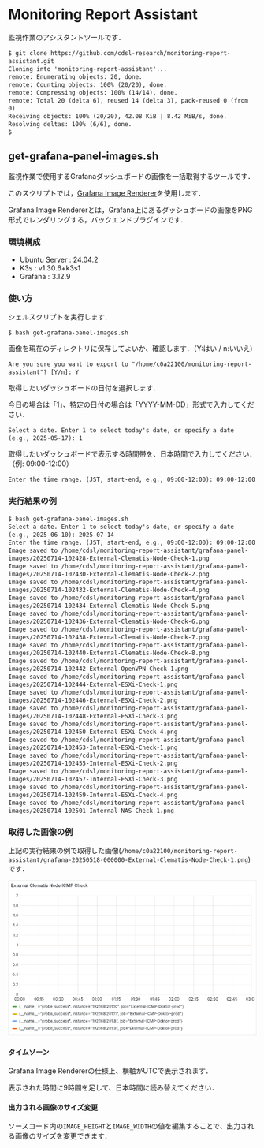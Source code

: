 # Monitoring Report Assistant

監視作業のアシスタントツールです．
```
$ git clone https://github.com/cdsl-research/monitoring-report-assistant.git
Cloning into 'monitoring-report-assistant'...
remote: Enumerating objects: 20, done.
remote: Counting objects: 100% (20/20), done.
remote: Compressing objects: 100% (14/14), done.
remote: Total 20 (delta 6), reused 14 (delta 3), pack-reused 0 (from 0)
Receiving objects: 100% (20/20), 42.08 KiB | 8.42 MiB/s, done.
Resolving deltas: 100% (6/6), done.
$
```

## get-grafana-panel-images.sh

監視作業で使用するGrafanaダッシュボードの画像を一括取得するツールです．

このスクリプトでは，[Grafana Image Renderer](https://grafana.com/grafana/plugins/grafana-image-renderer/)を使用します．

Grafana Image Rendererとは，Grafana上にあるダッシュボードの画像をPNG形式でレンダリングする，バックエンドプラグインです．


### 環境構成
- Ubuntu Server : 24.04.2
- K3s : v1.30.6+k3s1
- Grafana : 3.12.9

### 使い方

シェルスクリプトを実行します．
```
$ bash get-grafana-panel-images.sh
```

画像を現在のディレクトリに保存してよいか、確認します．（Y:はい / n:いいえ)
```
Are you sure you want to export to "/home/c0a22100/monitoring-report-assistant"? [Y/n]: Y
```

取得したいダッシュボードの日付を選択します．

今日の場合は「1」、特定の日付の場合は「YYYY-MM-DD」形式で入力してください．

```
Select a date. Enter 1 to select today's date, or specify a date (e.g., 2025-05-17): 1
```
取得したいダッシュボードで表示する時間帯を、日本時間で入力してください．（例: 09:00-12:00）
```
Enter the time range. (JST, start-end, e.g., 09:00-12:00): 09:00-12:00
```

### 実行結果の例
```
$ bash get-grafana-panel-images.sh 
Select a date. Enter 1 to select today's date, or specify a date (e.g., 2025-06-10): 2025-07-14
Enter the time range. (JST, start-end, e.g., 09:00-12:00): 09:00-12:00
Image saved to /home/cdsl/monitoring-report-assistant/grafana-panel-images/20250714-102428-External-Clematis-Node-Check-1.png
Image saved to /home/cdsl/monitoring-report-assistant/grafana-panel-images/20250714-102430-External-Clematis-Node-Check-2.png
Image saved to /home/cdsl/monitoring-report-assistant/grafana-panel-images/20250714-102432-External-Clematis-Node-Check-4.png
Image saved to /home/cdsl/monitoring-report-assistant/grafana-panel-images/20250714-102434-External-Clematis-Node-Check-5.png
Image saved to /home/cdsl/monitoring-report-assistant/grafana-panel-images/20250714-102436-External-Clematis-Node-Check-6.png
Image saved to /home/cdsl/monitoring-report-assistant/grafana-panel-images/20250714-102438-External-Clematis-Node-Check-7.png
Image saved to /home/cdsl/monitoring-report-assistant/grafana-panel-images/20250714-102440-External-Clematis-Node-Check-8.png
Image saved to /home/cdsl/monitoring-report-assistant/grafana-panel-images/20250714-102442-External-OpenVPN-Check-1.png
Image saved to /home/cdsl/monitoring-report-assistant/grafana-panel-images/20250714-102444-External-ESXi-Check-1.png
Image saved to /home/cdsl/monitoring-report-assistant/grafana-panel-images/20250714-102446-External-ESXi-Check-2.png
Image saved to /home/cdsl/monitoring-report-assistant/grafana-panel-images/20250714-102448-External-ESXi-Check-3.png
Image saved to /home/cdsl/monitoring-report-assistant/grafana-panel-images/20250714-102450-External-ESXi-Check-4.png
Image saved to /home/cdsl/monitoring-report-assistant/grafana-panel-images/20250714-102453-Internal-ESXi-Check-1.png
Image saved to /home/cdsl/monitoring-report-assistant/grafana-panel-images/20250714-102455-Internal-ESXi-Check-2.png
Image saved to /home/cdsl/monitoring-report-assistant/grafana-panel-images/20250714-102457-Internal-ESXi-Check-3.png
Image saved to /home/cdsl/monitoring-report-assistant/grafana-panel-images/20250714-102459-Internal-ESXi-Check-4.png
Image saved to /home/cdsl/monitoring-report-assistant/grafana-panel-images/20250714-102501-Internal-NAS-Check-1.png
```

### 取得した画像の例
上記の実行結果の例で取得した画像(`/home/c0a22100/monitoring-report-assistant/grafana-20250518-000000-External-Clematis-Node-Check-1.png`)です．

![grafana-20250518-113005-External-Clematis-Node-Check-1.png](example.png)

#### タイムゾーン
Grafana Image Rendererの仕様上、横軸がUTCで表示されます．

表示された時間に9時間を足して、日本時間に読み替えてください．

#### 出力される画像のサイズ変更

ソースコード内の`IMAGE_HEIGHT`と`IMAGE_WIDTH`の値を編集することで、出力される画像のサイズを変更できます．
